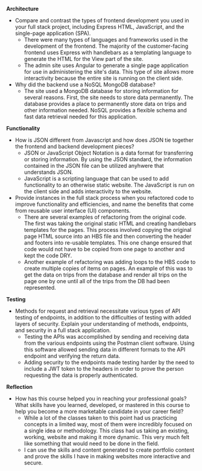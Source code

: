 **Architecture**

* Compare and contrast the types of frontend development you used in your full stack project, including Express HTML, JavaScript, and the single-page application (SPA).
    - There were many types of languages and frameworks used in the development of the frontend. The majority of the customer-facing frontend uses Express with handlebars as a templating language to generate the HTML for the View part of the site.
    - The admin site uses Angular to generate a single page application for use in administering the site's data. This type of site allows more interactivity because the entire site is running on the client side.  
* Why did the backend use a NoSQL MongoDB database?
    - The site used a MongoDB database for storing information for several reasons.  First, the site needs to store data permanently.  The database provides a place to permanently store data on trips and other information needed. NoSQL provides a flexible schema and fast data retrieval needed for this application.  

**Functionality**

* How is JSON different from Javascript and how does JSON tie together the frontend and backend development pieces?
    - JSON or JavaScript Object Notation is a data format for transferring or storing information. By using the JSON standard, the information contained in the JSON file can be utilized anyhwere that understands JSON.
    - JavaScript is a scripting language that can be used to add functionality to an otherwise static website. The JavaScript is run on the client side and adds interactivity to the website.
* Provide instances in the full stack process when you refactored code to improve functionality and efficiencies, and name the benefits that come from reusable user interface (UI) components.
    - There are several examples of refactoring from the original code. The first was taking the original static HTML and creating handlebars templates for the pages. This process involved copying the original page HTML source into an HBS file and then converting the header and footers into re-usable templates.  This one change ensured that code would not have to be copied from one page to another and kept the code DRY.
    - Another example of refactoring was adding loops to the HBS code to create multiple copies of items on pages. An example of this was to get the data on trips from the database and render all trips on the page one by one until all of the trips from the DB had been represented.


**Testing**

* Methods for request and retrieval necessitate various types of API testing of endpoints, in addition to the difficulties of testing with added layers of security. Explain your understanding of methods, endpoints, and security in a full stack application.
    - Testing the APIs was accomplished by sending and receiving data from the various endpoints using the Postman client software. Using this software allowed sending data in different formats to the API endpoint and verifying the return data.
    - Adding security to the endpoints made testing harder by the need to include a JWT token to the headers in order to prove the person requesting the data is properly authenticated.

**Reflection**

* How has this course helped you in reaching your professional goals? What skills have you learned, developed, or mastered in this course to help you become a more marketable candidate in your career field?
    - While a lot of the classes taken to this point had us practicing concepts in a limited way, most of them were incredibly focused on a single idea or methodology. This class had us taking an existing, working, website and making it more dynamic. This very much felt like something that would need to be done in the field.
    - I can use the skills and content generated to create portfolio content and prove the skills I have in making websites more interactive and secure.